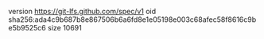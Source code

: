 version https://git-lfs.github.com/spec/v1
oid sha256:ada4c9b687b8e867506b6a6fd8e1e05198e003c68afec58f8616c9be5b9525c6
size 10691
